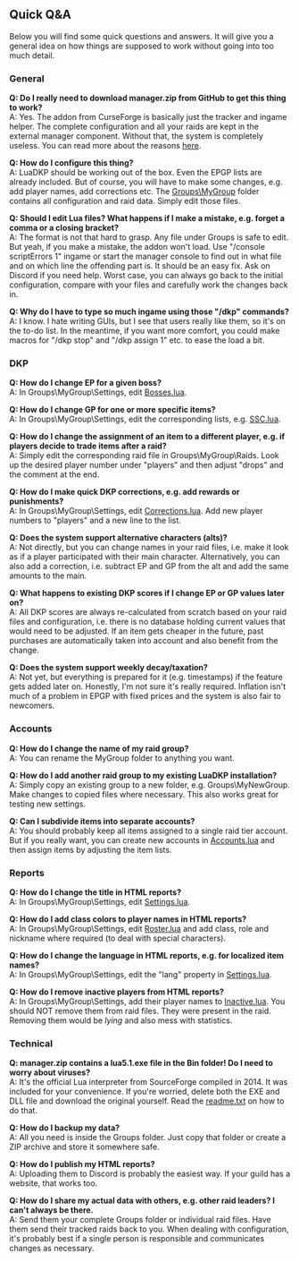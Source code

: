 ## Quick Q&A

Below you will find some quick questions and answers. It will give you a general idea on how things are supposed to work without going into too much detail.

### General

**Q: Do I really need to download manager.zip from GitHub to get this thing to work?**\
A: Yes. The addon from CurseForge is basically just the tracker and ingame helper. The complete configuration and all your raids are kept in the external manager component. Without that, the system is completely useless. You can read more about the reasons [here](LuaDKP_vs_other_addons.md).

**Q: How do I configure this thing?**\
A: LuaDKP should be working out of the box. Even the EPGP lists are already included. But of course, you will have to make some changes, e.g. add player names, add corrections etc. The [Groups\MyGroup](/Manager/Defaults/MyGroup) folder contains all configuration and raid data. Simply edit those files.

**Q: Should I edit Lua files? What happens if I make a mistake, e.g. forget a comma or a closing bracket?**\
A: The format is not that hard to grasp. Any file under Groups is safe to edit. But yeah, if you make a mistake, the addon won't load. Use "/console scriptErrors 1" ingame or start the manager console to find out in what file and on which line the offending part is. It should be an easy fix. Ask on Discord if you need help. Worst case, you can always go back to the initial configuration, compare with your files and carefully work the changes back in.

**Q: Why do I have to type so much ingame using those "/dkp" commands?**\
A: I know. I hate writing GUIs, but I see that users really like them, so it's on the to-do list. In the meantime, if you want more comfort, you could make macros for "/dkp stop" and "/dkp assign 1" etc. to ease the load a bit.

### DKP

**Q: How do I change EP for a given boss?**\
A: In Groups\MyGroup\Settings, edit [Bosses.lua](/Manager/Defaults/MyGroup/Settings/Bosses.lua).

**Q: How do I change GP for one or more specific items?**\
A: In Groups\MyGroup\Settings, edit the corresponding lists, e.g. [SSC.lua](/Manager/Defaults/MyGroup/Settings/SSC.lua).

**Q: How do I change the assignment of an item to a different player, e.g. if players decide to trade items after a raid?**\
A: Simply edit the corresponding raid file in Groups\MyGroup\Raids. Look up the desired player number under "players" and then adjust "drops" and the comment at the end.

**Q: How do I make quick DKP corrections, e.g. add rewards or punishments?**\
A: In Groups\MyGroup\Settings, edit [Corrections.lua](/Manager/Defaults/MyGroup/Settings/Corrections.lua). Add new player numbers to "players" and a new line to the list.

**Q: Does the system support alternative characters (alts)?**\
A: Not directly, but you can change names in your raid files, i.e. make it look as if a player participated with their main character. Alternatively, you can also add a correction, i.e. subtract EP and GP from the alt and add the same amounts to the main.

**Q: What happens to existing DKP scores if I change EP or GP values later on?**\
A: All DKP scores are always re-calculated from scratch based on your raid files and configuration, i.e. there is no database holding current values that would need to be adjusted. If an item gets cheaper in the future, past purchases are automatically taken into account and also benefit from the change.

**Q: Does the system support weekly decay/taxation?**\
A: Not yet, but everything is prepared for it (e.g. timestamps) if the feature gets added later on. Honestly, I'm not sure it's really required. Inflation isn't much of a problem in EPGP with fixed prices and the system is also fair to newcomers.

### Accounts

**Q: How do I change the name of my raid group?**\
A: You can rename the MyGroup folder to anything you want.

**Q: How do I add another raid group to my existing LuaDKP installation?**\
A: Simply copy an existing group to a new folder, e.g. Groups\MyNewGroup. Make changes to copied files where necessary. This also works great for testing new settings.

**Q: Can I subdivide items into separate accounts?**\
A: You should probably keep all items assigned to a single raid tier account. But if you really want, you can create new accounts in [Accounts.lua](/Manager/Defaults/MyGroup/Settings/Accounts.lua) and then assign items by adjusting the item lists.

### Reports

**Q: How do I change the title in HTML reports?**\
A: In Groups\MyGroup\Settings, edit [Settings.lua](/Manager/Defaults/MyGroup/Settings/Settings.lua).

**Q: How do I add class colors to player names in HTML reports?**\
A: In Groups\MyGroup\Settings, edit [Roster.lua](/Manager/Defaults/MyGroup/Settings/Roster.lua) and add class, role and nickname where required (to deal with special characters).

**Q: How do I change the language in HTML reports, e.g. for localized item names?**\
A: In Groups\MyGroup\Settings, edit the "lang" property in [Settings.lua](/Manager/Defaults/MyGroup/Settings/Settings.lua).

**Q: How do I remove inactive players from HTML reports?**\
A: In Groups\MyGroup\Settings, add their player names to [Inactive.lua](/Manager/Defaults/MyGroup/Settings/Inactive.lua). You should NOT remove them from raid files. They were present in the raid. Removing them would be *lying* and also mess with statistics.

### Technical

**Q: manager.zip contains a lua5.1.exe file in the Bin folder! Do I need to worry about viruses?**\
A: It's the official Lua interpreter from SourceForge compiled in 2014. It was included for your convenience. If you're worried, delete both the EXE and DLL file and download the original yourself. Read the [readme.txt](/Manager/Bin/readme.txt) on how to do that.

**Q: How do I backup my data?**\
A: All you need is inside the Groups folder. Just copy that folder or create a ZIP archive and store it somewhere safe.

**Q: How do I publish my HTML reports?**\
A: Uploading them to Discord is probably the easiest way. If your guild has a website, that works too.

**Q: How do I share my actual data with others, e.g. other raid leaders? I can't always be there.**\
A: Send them your complete Groups folder or individual raid files. Have them send their tracked raids back to you. When dealing with configuration, it's probably best if a single person is responsible and communicates changes as necessary.
